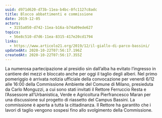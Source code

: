 ```yaml
---
uuid: d971d620-d73b-11ea-b4bc-0fc1127c8adc
title: Blocco abbattimenti e commissione
date: 2019-12-05
actors:
  - 3155a050-d742-11ea-b16a-b74a09ede627
topics:
  - 56e8c510-d7d6-11ea-8315-417e20cd1794
links:
  - https://www.articolo21.org/2019/12/il-giallo-di-parco-bassini/
updatedAt: 2020-10-22T07:56:17.196Z
createdAt: 2020-10-22T07:56:17.355Z
---
```


La numerosa partecipazione al presidio sin dall’alba ha evitato l’ingresso in cantiere dei mezzi e bloccato anche per oggi il taglio degli alberi.
Nel primo pomeriggio è arrivata notizia ufficiale della convocazione per venerdì 6/12 alle 16:00 della Commissione Ambiente del Comune di Milano, presieduta da Carlo Monguzzi, a cui sono stati invitati il Rettore Ferruccio Resta e l’Assessore all’Urbanistica, Verde e Agricoltura Pierfrancesco Maran per una discussione sul progetto di riassetto del Campus Bassini.
La commissione è aperta a tutta la cittadinanza.
Il Rettore ha garantito che i lavori di taglio vengono sospesi fino allo svolgimento della Commissione.
